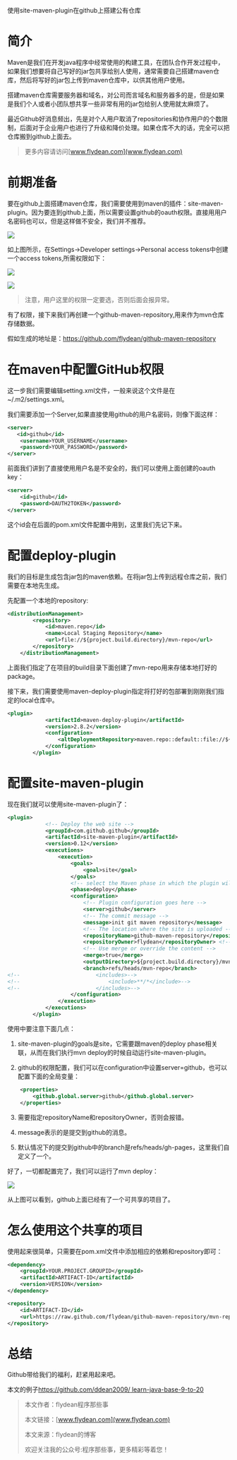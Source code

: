 使用site-maven-plugin在github上搭建公有仓库
# 简介

Maven是我们在开发java程序中经常使用的构建工具，在团队合作开发过程中，如果我们想要将自己写好的jar包共享给别人使用，通常需要自己搭建maven仓库，然后将写好的jar包上传到maven仓库中，以供其他用户使用。

搭建maven仓库需要服务器和域名，对公司而言域名和服务器多的是，但是如果是我们个人或者小团队想共享一些非常有用的jar包给别人使用就太麻烦了。

最近Github好消息频出，先是对个人用户取消了repositories和协作用户的个数限制，后面对于企业用户也进行了升级和降价处理。如果仓库不大的话，完全可以把仓库搬到github上面去。

> 更多内容请访问[www.flydean.com](www.flydean.com)

# 前期准备

要在github上面搭建maven仓库，我们需要使用到maven的插件：site-maven-plugin。因为要连到github上面，所以需要设置github的oauth权限。直接用用户名密码也可以，但是这样做不安全，我们并不推荐。

![](https://img-blog.csdnimg.cn/20200508165924478.png)

如上图所示，在Settings->Developer settings->Personal access tokens中创建一个access tokens,所需权限如下：


![](https://img-blog.csdnimg.cn/20200508134401794.png)

![](https://img-blog.csdnimg.cn/2020050813441739.png)

> 注意，用户这里的权限一定要选，否则后面会报异常。

有了权限，接下来我们再创建一个github-maven-repository,用来作为mvn仓库存储数据。

假如生成的地址是：https://github.com/flydean/github-maven-repository

# 在maven中配置GitHub权限

这一步我们需要编辑setting.xml文件，一般来说这个文件是在~/.m2/settings.xml。

我们需要添加一个Server,如果直接使用github的用户名密码，则像下面这样：

~~~xml
<server>
   <id>github</id>
    <username>YOUR_USERNAME</username>
    <password>YOUR_PASSWORD</password>
</server>
~~~

前面我们讲到了直接使用用户名是不安全的，我们可以使用上面创建的oauth key：

~~~xml
<server>
    <id>github</id>
    <password>OAUTH2TOKEN</password>
</server>
~~~

这个id会在后面的pom.xml文件配置中用到，这里我们先记下来。

# 配置deploy-plugin

我们的目标是生成包含jar包的maven依赖。在将jar包上传到远程仓库之前，我们需要在本地先生成。

先配置一个本地的repository:

~~~xml
<distributionManagement>
        <repository>
            <id>maven.repo</id>
            <name>Local Staging Repository</name>
            <url>file://${project.build.directory}/mvn-repo</url>
        </repository>
    </distributionManagement>
~~~

上面我们指定了在项目的build目录下面创建了mvn-repo用来存储本地打好的package。

接下来，我们需要使用maven-deploy-plugin指定将打好的包部署到刚刚我们指定的local仓库中。

~~~xml
<plugin>
            <artifactId>maven-deploy-plugin</artifactId>
            <version>2.8.2</version>
            <configuration>
                <altDeploymentRepository>maven.repo::default::file://${project.build.directory}/mvn-repo</altDeploymentRepository>
            </configuration>
        </plugin>
~~~

# 配置site-maven-plugin

现在我们就可以使用site-maven-plugin了：

~~~xml
<plugin>
            <!-- Deploy the web site -->
            <groupId>com.github.github</groupId>
            <artifactId>site-maven-plugin</artifactId>
            <version>0.12</version>
            <executions>
                <execution>
                    <goals>
                        <goal>site</goal>
                    </goals>
                    <!-- select the Maven phase in which the plugin will be executed -->
                    <phase>deploy</phase>
                    <configuration>
                        <!-- Plugin configuration goes here -->
                        <server>github</server>
                        <!-- The commit message -->
                        <message>init git maven repository</message>
                        <!-- The location where the site is uploaded -->
                        <repositoryName>github-maven-repository</repositoryName> <!-- github repo name -->
                        <repositoryOwner>flydean</repositoryOwner> <!-- organization or user name  -->
                        <!-- Use merge or override the content -->
                        <merge>true</merge>
                        <outputDirectory>${project.build.directory}/mvn-repo</outputDirectory>
                        <branch>refs/heads/mvn-repo</branch>
<!--                        <includes>-->
<!--                            <include>**/*</include>-->
<!--                        </includes>-->
                    </configuration>
                </execution>
            </executions>
        </plugin>
~~~

使用中要注意下面几点：

1. site-maven-plugin的goals是site，它需要跟maven的deploy phase相关联，从而在我们执行mvn deploy的时候自动运行site-maven-plugin。

2. github的权限配置，我们可以在configuration中设置server=github，也可以配置下面的全局变量：

~~~xml
    <properties>
        <github.global.server>github</github.global.server>
    </properties>
~~~

3. 需要指定repositoryName和repositoryOwner，否则会报错。

4. message表示的是提交到github的消息。

5. 默认情况下的提交到github中的branch是refs/heads/gh-pages，这里我们自定义了一个。

好了，一切都配置完了，我们可以运行了mvn deploy：

![](https://img-blog.csdnimg.cn/20200508172222379.png)

从上图可以看到，github上面已经有了一个可共享的项目了。

# 怎么使用这个共享的项目

使用起来很简单，只需要在pom.xml文件中添加相应的依赖和repository即可：

~~~xml
<dependency>
    <groupId>YOUR.PROJECT.GROUPID</groupId>
    <artifactId>ARTIFACT-ID</artifactId>
    <version>VERSION</version>
</dependency>

<repository>
    <id>ARTIFACT-ID</id>
    <url>https://raw.github.com/flydean/github-maven-repository/mvn-repo/</url>
</repository>

~~~

# 总结

Github带给我们的福利，赶紧用起来吧。


本文的例子[https://github.com/ddean2009/
learn-java-base-9-to-20](https://github.com/ddean2009/learn-java-base-9-to-20)

> 本文作者：flydean程序那些事
> 
> 本文链接：[www.flydean.com](www.flydean.com)
> 
> 本文来源：flydean的博客
> 
> 欢迎关注我的公众号:程序那些事，更多精彩等着您！








